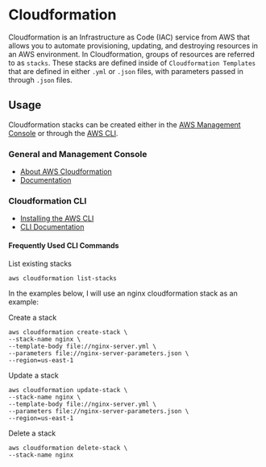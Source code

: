 # Cloudformation

Cloudformation is an Infrastructure as Code (IAC) service from AWS that allows you to automate provisioning, updating, and destroying resources in an AWS environment. In Cloudformation, groups of resources are referred to as `stacks`. These stacks are defined inside of `Cloudformation Templates` that are defined in either `.yml` or `.json` files, with parameters passed in through `.json` files.

## Usage

Cloudformation stacks can be created either in the [AWS Management Console](https://aws.amazon.com/console/) or through the [AWS CLI](https://aws.amazon.com/cli/).
### General and Management Console
- [About AWS Cloudformation](https://aws.amazon.com/cloudformation/)
- [Documentation](https://docs.aws.amazon.com/cloudformation/)

### Cloudformation CLI
- [Installing the AWS CLI](https://docs.aws.amazon.com/cli/latest/userguide/cli-chap-install.html)
- [CLI Documentation](https://docs.aws.amazon.com/cli/latest/reference/cloudformation/index.html)

#### Frequently Used CLI Commands

List existing stacks
```SHELL
aws cloudformation list-stacks
```

In the examples below, I will use an nginx cloudformation stack as an example:

Create a stack
```SHELL
aws cloudformation create-stack \
--stack-name nginx \
--template-body file://nginx-server.yml \
--parameters file://nginx-server-parameters.json \
--region=us-east-1
```

Update a stack
```SHELL
aws cloudformation update-stack \
--stack-name nginx \
--template-body file://nginx-server.yml \
--parameters file://nginx-server-parameters.json \
--region=us-east-1
```

Delete a stack
```SHELL
aws cloudformation delete-stack \
--stack-name nginx
```
